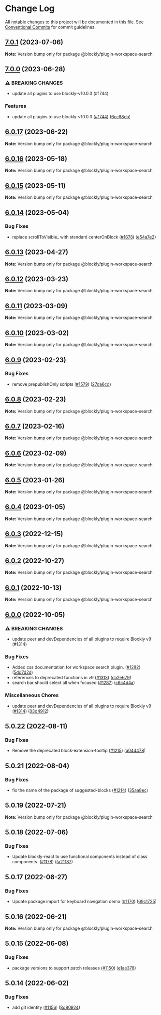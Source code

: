 # Change Log

All notable changes to this project will be documented in this file.
See [Conventional Commits](https://conventionalcommits.org) for commit guidelines.

## [7.0.1](https://github.com/google/blockly-samples/compare/@blockly/plugin-workspace-search@7.0.0...@blockly/plugin-workspace-search@7.0.1) (2023-07-06)

**Note:** Version bump only for package @blockly/plugin-workspace-search





## [7.0.0](https://github.com/google/blockly-samples/compare/@blockly/plugin-workspace-search@6.0.17...@blockly/plugin-workspace-search@7.0.0) (2023-06-28)


### ⚠ BREAKING CHANGES

* update all plugins to use blockly-v10.0.0 (#1744)

### Features

* update all plugins to use blockly-v10.0.0 ([#1744](https://github.com/google/blockly-samples/issues/1744)) ([6cc88cb](https://github.com/google/blockly-samples/commit/6cc88cbef39d4ad664a668d3d46eb29ba7292f9c))



## [6.0.17](https://github.com/google/blockly-samples/compare/@blockly/plugin-workspace-search@6.0.16...@blockly/plugin-workspace-search@6.0.17) (2023-06-22)

**Note:** Version bump only for package @blockly/plugin-workspace-search





## [6.0.16](https://github.com/google/blockly-samples/compare/@blockly/plugin-workspace-search@6.0.15...@blockly/plugin-workspace-search@6.0.16) (2023-05-18)

**Note:** Version bump only for package @blockly/plugin-workspace-search





## [6.0.15](https://github.com/google/blockly-samples/compare/@blockly/plugin-workspace-search@6.0.14...@blockly/plugin-workspace-search@6.0.15) (2023-05-11)

**Note:** Version bump only for package @blockly/plugin-workspace-search





## [6.0.14](https://github.com/google/blockly-samples/compare/@blockly/plugin-workspace-search@6.0.13...@blockly/plugin-workspace-search@6.0.14) (2023-05-04)


### Bug Fixes

* replace scrollToVisible_ with standard centerOnBlock ([#1678](https://github.com/google/blockly-samples/issues/1678)) ([e54a7e2](https://github.com/google/blockly-samples/commit/e54a7e268d4fe64c36ac529086c1c48527d215cf))



## [6.0.13](https://github.com/google/blockly-samples/compare/@blockly/plugin-workspace-search@6.0.12...@blockly/plugin-workspace-search@6.0.13) (2023-04-27)

**Note:** Version bump only for package @blockly/plugin-workspace-search





## [6.0.12](https://github.com/google/blockly-samples/compare/@blockly/plugin-workspace-search@6.0.11...@blockly/plugin-workspace-search@6.0.12) (2023-03-23)

**Note:** Version bump only for package @blockly/plugin-workspace-search





## [6.0.11](https://github.com/google/blockly-samples/compare/@blockly/plugin-workspace-search@6.0.10...@blockly/plugin-workspace-search@6.0.11) (2023-03-09)

**Note:** Version bump only for package @blockly/plugin-workspace-search





## [6.0.10](https://github.com/google/blockly-samples/compare/@blockly/plugin-workspace-search@6.0.9...@blockly/plugin-workspace-search@6.0.10) (2023-03-02)

**Note:** Version bump only for package @blockly/plugin-workspace-search





## [6.0.9](https://github.com/google/blockly-samples/compare/@blockly/plugin-workspace-search@6.0.8...@blockly/plugin-workspace-search@6.0.9) (2023-02-23)


### Bug Fixes

* remove prepublishOnly scripts ([#1579](https://github.com/google/blockly-samples/issues/1579)) ([27da6cd](https://github.com/google/blockly-samples/commit/27da6cd04c38f6ba417f4e7446bb6218c475448d))



## [6.0.8](https://github.com/google/blockly-samples/compare/@blockly/plugin-workspace-search@6.0.7...@blockly/plugin-workspace-search@6.0.8) (2023-02-23)

**Note:** Version bump only for package @blockly/plugin-workspace-search





## [6.0.7](https://github.com/google/blockly-samples/compare/@blockly/plugin-workspace-search@6.0.6...@blockly/plugin-workspace-search@6.0.7) (2023-02-16)

**Note:** Version bump only for package @blockly/plugin-workspace-search





## [6.0.6](https://github.com/google/blockly-samples/compare/@blockly/plugin-workspace-search@6.0.5...@blockly/plugin-workspace-search@6.0.6) (2023-02-09)

**Note:** Version bump only for package @blockly/plugin-workspace-search





## [6.0.5](https://github.com/google/blockly-samples/compare/@blockly/plugin-workspace-search@6.0.4...@blockly/plugin-workspace-search@6.0.5) (2023-01-26)

**Note:** Version bump only for package @blockly/plugin-workspace-search





## [6.0.4](https://github.com/google/blockly-samples/compare/@blockly/plugin-workspace-search@6.0.3...@blockly/plugin-workspace-search@6.0.4) (2023-01-05)

**Note:** Version bump only for package @blockly/plugin-workspace-search





## [6.0.3](https://github.com/google/blockly-samples/compare/@blockly/plugin-workspace-search@6.0.2...@blockly/plugin-workspace-search@6.0.3) (2022-12-15)

**Note:** Version bump only for package @blockly/plugin-workspace-search





## [6.0.2](https://github.com/google/blockly-samples/compare/@blockly/plugin-workspace-search@6.0.1...@blockly/plugin-workspace-search@6.0.2) (2022-10-27)

**Note:** Version bump only for package @blockly/plugin-workspace-search





## [6.0.1](https://github.com/google/blockly-samples/compare/@blockly/plugin-workspace-search@6.0.0...@blockly/plugin-workspace-search@6.0.1) (2022-10-13)

**Note:** Version bump only for package @blockly/plugin-workspace-search





## [6.0.0](https://github.com/google/blockly-samples/compare/@blockly/plugin-workspace-search@5.0.22...@blockly/plugin-workspace-search@6.0.0) (2022-10-05)


### ⚠ BREAKING CHANGES

* update peer and devDependencies of all plugins to require Blockly v9 (#1314)

### Bug Fixes

* Added css documentation for workspace search plugin. ([#1282](https://github.com/google/blockly-samples/issues/1282)) ([5dd7d2d](https://github.com/google/blockly-samples/commit/5dd7d2d2bed3d1e4920e27b795a06fff08e85297))
* references to deprecated functions in v9 ([#1313](https://github.com/google/blockly-samples/issues/1313)) ([cb2e679](https://github.com/google/blockly-samples/commit/cb2e67987e0b62a77c26adc660cc6ade1ba67954))
* search bar should select all when focused ([#1287](https://github.com/google/blockly-samples/issues/1287)) ([c6c4d4a](https://github.com/google/blockly-samples/commit/c6c4d4a06dab02ef9bfc0dcaf4f1de9f5e5f2c2e))


### Miscellaneous Chores

* update peer and devDependencies of all plugins to require Blockly v9 ([#1314](https://github.com/google/blockly-samples/issues/1314)) ([03d4912](https://github.com/google/blockly-samples/commit/03d4912c42c8de0f30493037ccc28dddaea0f266))



## 5.0.22 (2022-08-11)


### Bug Fixes

* Remove the deprecated block-extension-tooltip ([#1215](https://github.com/google/blockly-samples/issues/1215)) ([a044478](https://github.com/google/blockly-samples/commit/a044478c86a73e3065bc866e427f175cbec6fc13))





## 5.0.21 (2022-08-04)


### Bug Fixes

* fix the name of the package of suggested-blocks ([#1214](https://github.com/google/blockly-samples/issues/1214)) ([35aa8ec](https://github.com/google/blockly-samples/commit/35aa8ec73a60a4eb5b1e80cb2fc71dcd83d05e27))





## 5.0.19 (2022-07-21)

**Note:** Version bump only for package @blockly/plugin-workspace-search





## 5.0.18 (2022-07-06)


### Bug Fixes

* Update blockly-react to use functional components instead of class components. ([#1178](https://github.com/google/blockly-samples/issues/1178)) ([fa21187](https://github.com/google/blockly-samples/commit/fa21187cdbe4ec3a5c69f185540dd68a98eb69d7))





## 5.0.17 (2022-06-27)


### Bug Fixes

* Update package import for keyboard navigation demo ([#1170](https://github.com/google/blockly-samples/issues/1170)) ([69c1725](https://github.com/google/blockly-samples/commit/69c1725b775279fcc397dc178935208d5f42b08c))





## 5.0.16 (2022-06-21)

**Note:** Version bump only for package @blockly/plugin-workspace-search





## 5.0.15 (2022-06-08)


### Bug Fixes

* package versions to support patch releases ([#1150](https://github.com/google/blockly-samples/issues/1150)) ([e1ae378](https://github.com/google/blockly-samples/commit/e1ae378d779531621c3d948566257d069002963f))





## 5.0.14 (2022-06-02)


### Bug Fixes

* add git identity ([#1156](https://github.com/google/blockly-samples/issues/1156)) ([8d80924](https://github.com/google/blockly-samples/commit/8d809243b277375beb2ce75d4e157b5e17f78193))
